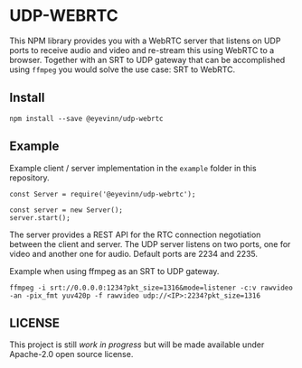 # UDP-WEBRTC

This NPM library provides you with a WebRTC server that listens on UDP ports to receive audio and video and re-stream this using WebRTC to a browser. Together with an SRT to UDP gateway that can be accomplished using `ffmpeg` you would solve the use case: SRT to WebRTC.

## Install

```
npm install --save @eyevinn/udp-webrtc
```

## Example

Example client / server implementation in the `example` folder in this repository.

```
const Server = require('@eyevinn/udp-webrtc');

const server = new Server();
server.start();
```

The server provides a REST API for the RTC connection negotiation between the client and server. The UDP server listens on two ports, one for video and another one for audio. Default ports are 2234 and 2235.

Example when using ffmpeg as an SRT to UDP gateway.

```
ffmpeg -i srt://0.0.0.0:1234?pkt_size=1316&mode=listener -c:v rawvideo -an -pix_fmt yuv420p -f rawvideo udp://<IP>:2234?pkt_size=1316
```

## LICENSE

This project is still *work in progress* but will be made available under Apache-2.0 open source license.